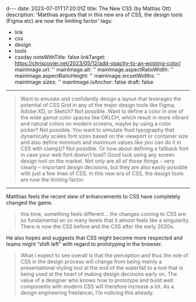 d---
date: 2023-07-01T17:20:01Z
title: The New CSS (by Mattias Ott)
description: 'Matthias argues that in this new era of CSS, the design tools (Figma etc) are now the limiting factor'
tags:
- link
- css
- design
- tools
- cssday
noteWithTitle: false
linkTarget: https://chriscoyier.net/2023/05/12/add-opacity-to-an-existing-color/
mainImage.url: ''
mainImage.alt: ''
mainImage.aspectRatioWidth: ''
mainImage.aspectRatioHeight: ''
mainImage.srcsetWidths: ''
mainImage.sizes: ''
mainImage.isAnchor: false
draft: false

---
> Want to emulate and confidently design a layout that leverages the potential of CSS Grid in any of the major design tools like Figma, Adobe XD, or Sketch? Not possible. Want to define a color in one of the wide gamut color spaces like OKLCH, which result in more vibrant and natural colors on modern screens, maybe by using a color picker? Not possible. You want to simulate fluid typography that dynamically scales font sizes based on the viewport or container size and also define minimum and maximum values like you can do it in CSS with clamp()? Not possible. Or how about defining a fallback font in case your web font doesn’t load? Good luck using any screen design tool on the market. Not only are all of those things – very clearly – important design decisions, but they are also easily possible with just a few lines of CSS. In this new era of CSS, the design tools are now the limiting factor.
---

Matthias feels the recent slew of enhancements to CSS have completely changed the game.

> this time, something feels different… the changes coming to CSS are so fundamental on so many levels that it almost feels like a singularity. There is now the CSS before and the CSS after the early 2020s.

He also hopes and suggests that CSS might become more respected and teams might “shift left” with regard to prototyping in the browser.

> What I expect to see overall is that the perception and thus the role of CSS in the design process will change from being mainly a presentational styling tool at the end of the waterfall to a tool that is being used at the heart of making design decisions early on. The value of a designer who knows how to prototype and build web components with modern CSS will therefore increase a lot. As a design engineering freelancer, I’m noticing this already.
